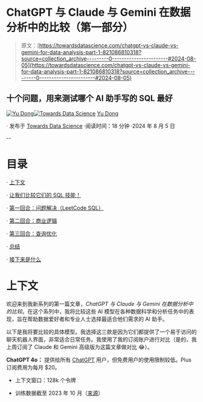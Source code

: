 # ChatGPT 与 Claude 与 Gemini 在数据分析中的比较（第一部分）

> 原文：[https://towardsdatascience.com/chatgpt-vs-claude-vs-gemini-for-data-analysis-part-1-821086810318?source=collection_archive---------0-----------------------#2024-08-05](https://towardsdatascience.com/chatgpt-vs-claude-vs-gemini-for-data-analysis-part-1-821086810318?source=collection_archive---------0-----------------------#2024-08-05)

## 十个问题，用来测试哪个 AI 助手写的 SQL 最好

[](https://ydong029.medium.com/?source=post_page---byline--821086810318--------------------------------)[![Yu Dong](../Images/55c3c11c76cde72c65eb81a60384a436.png)](https://ydong029.medium.com/?source=post_page---byline--821086810318--------------------------------)[](https://towardsdatascience.com/?source=post_page---byline--821086810318--------------------------------)[![Towards Data Science](../Images/a6ff2676ffcc0c7aad8aaf1d79379785.png)](https://towardsdatascience.com/?source=post_page---byline--821086810318--------------------------------) [Yu Dong](https://ydong029.medium.com/?source=post_page---byline--821086810318--------------------------------)

· 发布于 [Towards Data Science](https://towardsdatascience.com/?source=post_page---byline--821086810318--------------------------------) ·阅读时间：18 分钟 ·2024 年 8 月 5 日

--

# 目录

· [上下文](#b483)

· [让我们比较它们的 SQL 技能！](#f39c)

· [第一回合：问题解决（LeetCode SQL）](#c188)

· [第二回合：商业逻辑](#7c22)

· [第三回合：查询优化](#d1b9)

· [总结](#6c1e)

· [接下来是什么](#b6fb)

# 上下文

欢迎来到我新系列的第一篇文章，*ChatGPT 与 Claude 与 Gemini 在数据分析中的比较*。在这个系列中，我将比较这些 AI 模型在各种数据科学和分析任务中的表现，旨在帮助数据爱好者和专业人士选择最适合他们需求的 AI 助手。

以下是我将要比较的具体模型。我选择这三款是因为它们都提供了一个易于访问的聊天机器人界面，非常适合日常任务。我使用了我的订阅账户进行对比（是的，我上周订阅了 Claude 和 Gemini 高级版为这篇文章做对比 😂）。

**ChatGPT 4o：** 提供给所有 [ChatGPT](http://chatgpt.com) 用户，但免费用户的使用限制较低。Plus 订阅费用为每月 $20。

+   上下文窗口：128k 个令牌

+   训练数据截至 2023 年 10 月（[来源](https://platform.openai.com/docs/models/gpt-4o)）
